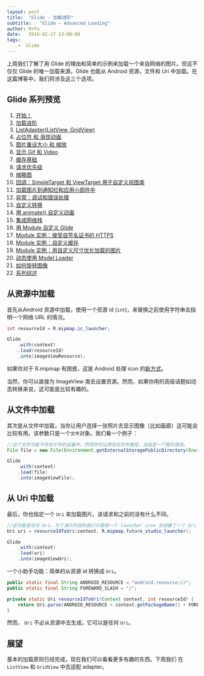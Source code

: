```yaml
---
layout: post
title:  "Glide - 加载进阶"
subtitle:   "Glide — Advanced Loading"
author: MrFu
date:   2016-02-27 13:00:00
tags:
    -  Glide
---
```



上周我们了解了用 Glide 的理由和简单的示例来加载一个来自网络的图片。但这不仅仅 Glide 的唯一加载来源。Glide 也能从 Android 资源，文件和 Uri 中加载。在这篇博客中，我们将涉及这三个选项。

## Glide 系列预览

1. [开始！](http://mrfu.me/2016/02/27/Glide_Getting_Started/)
2. [加载进阶](http://mrfu.me/2016/02/27/Glide_Advanced_Loading/)
3. [ListAdapter(ListView, GridView)](http://mrfu.me/2016/02/27/Glide_ListAdapter_(ListView,_GridView)/)
4. [占位符 和 渐现动画](http://mrfu.me/2016/02/27/Glide_Placeholders_&_Fade_Animations/)
5. [图片重设大小 和 缩放](http://mrfu.me/2016/02/27/Glide_Image_Resizing_&_Scaling/)
6. [显示 Gif 和 Video](http://mrfu.me/2016/02/27/Glide_Displaying_Gifs_&_Videos/)
7. [缓存基础](http://mrfu.me/2016/02/27/Glide_Caching_Basics/)
8. [请求优先级](http://mrfu.me/2016/02/27/Glide_Request_Priorities/)
9. [缩略图](http://mrfu.me/2016/02/27/Glide_Thumbnails/)
10. [回调：SimpleTarget 和 ViewTarget 用于自定义视图类](http://mrfu.me/2016/02/27/Glide_Callbacks_SimpleTarget_and_ViewTarget_for_Custom_View_Classes/)
11. [加载图片到通知栏和应用小部件中](http://mrfu.me/2016/02/27/Glide_Loading_Images_into_Notifications_and_AppWidgets/)
12. [异常：调试和错误处理](http://mrfu.me/2016/02/28/Glide_Exceptions-_Debugging_and_Error_Handling/)
13. [自定义转换](http://mrfu.me/2016/02/28/Glide_Custom_Transformations/)
14. [用 animate() 自定义动画](http://mrfu.me/2016/02/28/Glide_Custom_Animations_with_animate()/)
15. [集成网络栈](http://mrfu.me/2016/02/28/Glide_Integrating_Networking_Stacks/)
16. [用 Module 自定义 Glide](http://mrfu.me/2016/02/28/Glide_Customize_Glide_with_Modules/)
17. [Module 实例：接受自签名证书的 HTTPS](http://mrfu.me/2016/02/28/Glide_Module_Example_Accepting_Self-Signed_HTTPS_Certificates/)
18. [Module 实例：自定义缓存](http://mrfu.me/2016/02/28/Glide_Module_Example_Customize_Caching/)
19. [Module 实例：用自定义尺寸优化加载的图片](http://mrfu.me/2016/02/28/Glide_Module_Example_Optimizing/)
20. [动态使用 Model Loader](http://mrfu.me/2016/02/28/Glide_Dynamically_Use_Model_Loaders/)
21. [如何旋转图像](http://mrfu.me/2016/02/28/Glide_How_to_Rotate_Images/)
22. [系列综述](http://mrfu.me/2016/02/28/Glide_Series_Roundup/)

## 从资源中加载

首先从Android 资源中加载，使用一个资源 id (`int`)，来替换之前使用字符串去指明一个网络 URL 的情况。

```java
int resourceId = R.mipmap.ic_launcher;

Glide
    .with(context)
    .load(resourceId)
    .into(imageViewResource);
```

如果你对于 R.mipmap 有困惑，这是 Android 处理 icon 的[新方式](http://android-developers.blogspot.de/2014/10/getting-your-apps-ready-for-nexus-6-and.html)。

当然，你可以直接为 ImageView 类去设置资源。然而，如果你用的高级话题如动态转换来说，这可能是比较有趣的。

## 从文件中加载

其次是从文件中加载，当你让用户选择一张照片去显示图像（比如画廊）这可能会比较有用。该参数只是一个`文件`对象。我们看一个例子：

```java
//这个文件可能不存在于你的设备中。然而你可以用任何文件路径，去指定一个图片路径。
File file = new File(Environment.getExternalStoragePublicDirectory(Environment.DIRECTORY_PICTURES), "Running.jpg");

Glide
    .with(context)
    .load(file)
    .into(imageViewFile);
```

## 从 Uri 中加载

最后，你也指定一个 `Uri` 来加载图片。该请求和之前的没有什么不同。

```java
//这可能是任何 Uri。为了演示的目的我们只是用一个 launcher icon 去创建了一个 Uri 
Uri uri = resourceIdToUri(context, R.mipmap.future_studio_launcher);

Glide
    .with(context)
    .load(uri)
    .into(imageViewUri);
```

一个小助手功能：简单的从资源 id 转换成 `Uri`。

```java
public static final String ANDROID_RESOURCE = "android.resource://";
public static final String FOREWARD_SLASH = "/";

private static Uri resourceIdToUri(Context context, int resourceId) {
    return Uri.parse(ANDROID_RESOURCE + context.getPackageName() + FOREWARD_SLASH + resourceId);
}
```

然而， `Uri` 不必从资源中去生成，它可以是任何 `Uri`。

## 展望

基本的加载原则已经完成，现在我们可以看看更多有趣的东西。下周我们 在 `ListView` 和 `GridView` 中去适配 adapter。